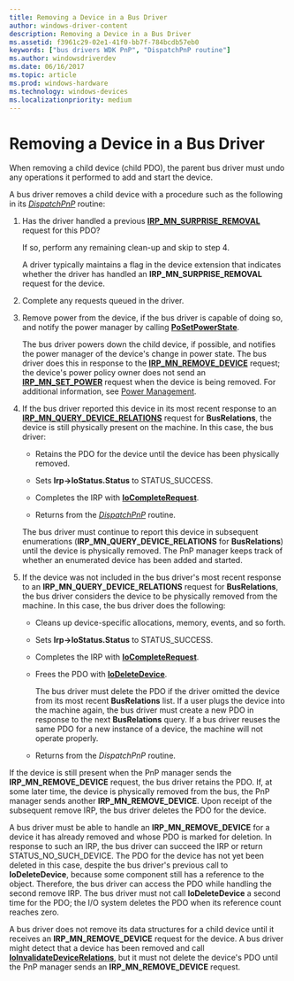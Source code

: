 ```yaml
---
title: Removing a Device in a Bus Driver
author: windows-driver-content
description: Removing a Device in a Bus Driver
ms.assetid: f3961c29-02e1-41f0-bb7f-784bcdb57eb0
keywords: ["bus drivers WDK PnP", "DispatchPnP routine"]
ms.author: windowsdriverdev
ms.date: 06/16/2017
ms.topic: article
ms.prod: windows-hardware
ms.technology: windows-devices
ms.localizationpriority: medium
---
```


# Removing a Device in a Bus Driver





When removing a child device (child PDO), the parent bus driver must undo any operations it performed to add and start the device.

A bus driver removes a child device with a procedure such as the following in its [*DispatchPnP*](https://msdn.microsoft.com/library/windows/hardware/ff543341) routine:

1.  Has the driver handled a previous [**IRP\_MN\_SURPRISE\_REMOVAL**](https://msdn.microsoft.com/library/windows/hardware/ff551760) request for this PDO?

    If so, perform any remaining clean-up and skip to step 4.

    A driver typically maintains a flag in the device extension that indicates whether the driver has handled an **IRP\_MN\_SURPRISE\_REMOVAL** request for the device.

2.  Complete any requests queued in the driver.

3.  Remove power from the device, if the bus driver is capable of doing so, and notify the power manager by calling [**PoSetPowerState**](https://msdn.microsoft.com/library/windows/hardware/ff559765).

    The bus driver powers down the child device, if possible, and notifies the power manager of the device's change in power state. The bus driver does this in response to the [**IRP\_MN\_REMOVE\_DEVICE**](https://msdn.microsoft.com/library/windows/hardware/ff551738) request; the device's power policy owner does not send an [**IRP\_MN\_SET\_POWER**](https://msdn.microsoft.com/library/windows/hardware/ff551744) request when the device is being removed. For additional information, see [Power Management](implementing-power-management.md).

4.  If the bus driver reported this device in its most recent response to an [**IRP\_MN\_QUERY\_DEVICE\_RELATIONS**](https://msdn.microsoft.com/library/windows/hardware/ff551670) request for **BusRelations**, the device is still physically present on the machine. In this case, the bus driver:

    -   Retains the PDO for the device until the device has been physically removed.

    -   Sets **Irp-&gt;IoStatus.Status** to STATUS\_SUCCESS.

    -   Completes the IRP with [**IoCompleteRequest**](https://msdn.microsoft.com/library/windows/hardware/ff548343).

    -   Returns from the [*DispatchPnP*](https://msdn.microsoft.com/library/windows/hardware/ff543341) routine.

    The bus driver must continue to report this device in subsequent enumerations (**IRP\_MN\_QUERY\_DEVICE\_RELATIONS** for **BusRelations**) until the device is physically removed. The PnP manager keeps track of whether an enumerated device has been added and started.

5.  If the device was not included in the bus driver's most recent response to an **IRP\_MN\_QUERY\_DEVICE\_RELATIONS** request for **BusRelations**, the bus driver considers the device to be physically removed from the machine. In this case, the bus driver does the following:

    -   Cleans up device-specific allocations, memory, events, and so forth.

    -   Sets **Irp-&gt;IoStatus.Status** to STATUS\_SUCCESS.

    -   Completes the IRP with [**IoCompleteRequest**](https://msdn.microsoft.com/library/windows/hardware/ff548343).

    -   Frees the PDO with [**IoDeleteDevice**](https://msdn.microsoft.com/library/windows/hardware/ff549083).

        The bus driver must delete the PDO if the driver omitted the device from its most recent **BusRelations** list. If a user plugs the device into the machine again, the bus driver must create a new PDO in response to the next **BusRelations** query. If a bus driver reuses the same PDO for a new instance of a device, the machine will not operate properly.

    -   Returns from the *DispatchPnP* routine.

If the device is still present when the PnP manager sends the **IRP\_MN\_REMOVE\_DEVICE** request, the bus driver retains the PDO. If, at some later time, the device is physically removed from the bus, the PnP manager sends another **IRP\_MN\_REMOVE\_DEVICE**. Upon receipt of the subsequent remove IRP, the bus driver deletes the PDO for the device.

A bus driver must be able to handle an **IRP\_MN\_REMOVE\_DEVICE** for a device it has already removed and whose PDO is marked for deletion. In response to such an IRP, the bus driver can succeed the IRP or return STATUS\_NO\_SUCH\_DEVICE. The PDO for the device has not yet been deleted in this case, despite the bus driver's previous call to **IoDeleteDevice**, because some component still has a reference to the object. Therefore, the bus driver can access the PDO while handling the second remove IRP. The bus driver must not call **IoDeleteDevice** a second time for the PDO; the I/O system deletes the PDO when its reference count reaches zero.

A bus driver does not remove its data structures for a child device until it receives an **IRP\_MN\_REMOVE\_DEVICE** request for the device. A bus driver might detect that a device has been removed and call [**IoInvalidateDeviceRelations**](https://msdn.microsoft.com/library/windows/hardware/ff549353), but it must not delete the device's PDO until the PnP manager sends an **IRP\_MN\_REMOVE\_DEVICE** request.

 

 




